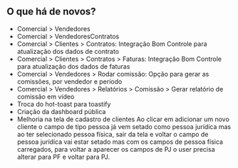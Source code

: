 ## O que há de novos?

* Comercial > Vendedores
* Comercial > VendedoresContratos
* Comercial > Clientes > Contratos: Integração Bom Controle para atualização dos dados de contrato
* Comercial > Clientes > Contratos > Faturas: Integração Bom Controle para atualização dos dados de faturas
* Comercial > Vendedores > Rodar comissão: Opção para gerar as comissões, por vendedor e período
* Comercial > Vendedores > Relatórios > Comissão > Gerar relatório de comissão em vídeo
* Troca do hot-toast para toastify
* Criação da dashboard pública
* Melhoria na tela de cadastro de clientes
    Ao clicar em adicionar um novo cliente o campo de tipo pessoa já vem setado como pessoa jurídica mas ao ter selecionado pessoa física, sair da tela e voltar o campo de pessoa jurídica vai estar setado mas com os campos de pessoa física carregados, para voltar a aparecer os campos de PJ o user precisa alterar para PF e voltar para PJ.
